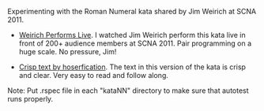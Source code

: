 Experimenting with the Roman Numeral kata shared by
Jim Weirich at SCNA 2011. 

* [Weirich Performs Live](http://vimeo.com/33841375). I watched Jim Weirich perform this kata
live in front of 200+ audience members at SCNA 2011. Pair programming on a huge scale. No pressure, Jim!

* [Crisp text by hoserfication](http://www.youtube.com/watch?v=VLEgp1189dk). The text
in this version of the kata is crisp and clear. Very easy to read and
follow along.

Note: Put .rspec file in each "kataNN" directory to make sure that
autotest runs properly.

